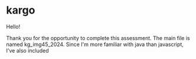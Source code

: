 # kargo
Hello! 

Thank you for the opportunity to complete this assessment. The main file is named kg_img45_2024. Since I'm more familiar with java than javascript, I've also included 

